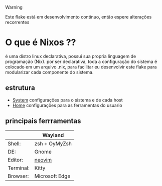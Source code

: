 > [!WARNING]
> Este flake está em desenvolvimento contínuo, então espere alterações recorrentes

# O que é Nixos ??

é uma distro linux declarativa, possui sua propria linguagem de programação (Nix).
por ser declarativa, toda a configuração do sistema é colocado em um arquivo .nix, para facilitar
eu desenvolvir este flake para modularizar cada componente do sistema.

## estrutura

- [System](https://github.com/EduardoSilvaDiniz/nixos-system-flake/tree/main/system) configurações para o sistema e de cada host
- [Home](https://github.com/EduardoSilvaDiniz/nixos-system-flake/tree/main/home) configurações para as ferramentas do usuario

## principais ferrramentas

|           | Wayland                                                            |
| --------- | ------------------------------------------------------------------ |
| Shell:    | zsh + OyMyZsh                                                      |
| DE:       | Gnome                                                              |
| Editor:   | [neovim](https://github.com/EduardoSilvaDiniz/neovim-from-scratch) |
| Terminal: | Kitty                                                              |
| Browser:  | Microsoft Edge                                                     |
